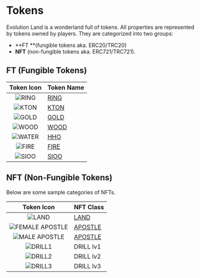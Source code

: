 # Tokens

Evolution Land is a wonderland full of tokens. All properties are represented by tokens owned by players. They are categorized into two groups:

* **FT **(fungible tokens aka. ERC20/TRC20)&#x20;
* **NFT** (non-fungible tokens aka. ERC721/TRC721).

## FT (Fungible Tokens)

|                   Token Icon                  | Token Name          |
| :-------------------------------------------: | ------------------- |
|  ![RING](../../.gitbook/assets/ringIcon.png)  | [RING](ring.md)     |
|  ![KTON](../../.gitbook/assets/ktonicon.png)  | [KTON](kton.md)     |
|  ![GOLD](../../.gitbook/assets/goldicon.png)  | [GOLD](resource.md) |
|  ![WOOD](../../.gitbook/assets/woodicon.png)  | [WOOD](resource.md) |
| ![WATER](../../.gitbook/assets/watericon.png) | [HHO](resource.md)  |
|  ![FIRE](../../.gitbook/assets/fireicon.png)  | [FIRE](resource.md) |
|  ![SIOO](../../.gitbook/assets/soilicon.png)  | [SIOO](resource.md) |

## NFT (Non-Fungible Tokens)

Below are some sample categories of NFTs.

|                            Token Icon                           | NFT Class                            |
| :-------------------------------------------------------------: | ------------------------------------ |
|           ![LAND](../../.gitbook/assets/nft-land.png)           | [LAND](../game-entities/land.md)     |
| ![FEMALE APOSTLE](../../.gitbook/assets/nft-apostle-female.png) | [APOSTLE](../game-entities/apostle/) |
|   ![MALE APOSTLE](../../.gitbook/assets/nft-apostle-male.png)   | [APOSTLE](../game-entities/apostle/) |
|         ![DRILL1](../../.gitbook/assets/nft-drill1.png)         | DRILL lv1                            |
|         ![DRILL2](../../.gitbook/assets/nft-drill2.png)         | DRILL lv2                            |
|         ![DRILL3](../../.gitbook/assets/nft-drill3.png)         | DRILL lv3                            |
